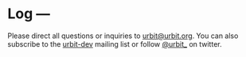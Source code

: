 <div class="root">

# Log —

<list dataPreview="true" dataType="post"></list>

Please direct all questions or inquiries to [urbit@urbit.org](mailto:urbit@urbit.org). You can also subscribe to the [urbit-dev]() mailing list or follow [@urbit_]() on twitter.

</div>

